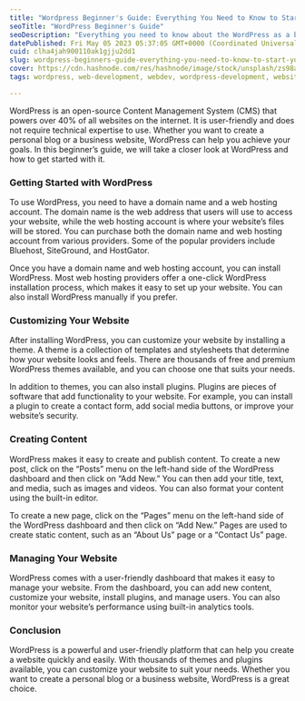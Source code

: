 ```yaml
---
title: "Wordpress Beginner's Guide: Everything You Need to Know to Start Your Website!"
seoTitle: "WordPress Beginner's Guide"
seoDescription: "Everything you need to know about the WordPress as a beginner."
datePublished: Fri May 05 2023 05:37:05 GMT+0000 (Coordinated Universal Time)
cuid: clha4jah900110ak1gjju2dd1
slug: wordpress-beginners-guide-everything-you-need-to-know-to-start-your-website
cover: https://cdn.hashnode.com/res/hashnode/image/stock/unsplash/zs98a0DtKL4/upload/cea7afb86dab16ae9ea610a2d1c76ec7.jpeg
tags: wordpress, web-development, webdev, wordpress-development, website-design

---
```


WordPress is an open-source Content Management System (CMS) that powers over 40% of all websites on the internet. It is user-friendly and does not require technical expertise to use. Whether you want to create a personal blog or a business website, WordPress can help you achieve your goals. In this beginner’s guide, we will take a closer look at WordPress and how to get started with it.

### **Getting Started with WordPress**

To use WordPress, you need to have a domain name and a web hosting account. The domain name is the web address that users will use to access your website, while the web hosting account is where your website’s files will be stored. You can purchase both the domain name and web hosting account from various providers. Some of the popular providers include Bluehost, SiteGround, and HostGator.

Once you have a domain name and web hosting account, you can install WordPress. Most web hosting providers offer a one-click WordPress installation process, which makes it easy to set up your website. You can also install WordPress manually if you prefer.

### **Customizing Your Website**

After installing WordPress, you can customize your website by installing a theme. A theme is a collection of templates and stylesheets that determine how your website looks and feels. There are thousands of free and premium WordPress themes available, and you can choose one that suits your needs.

In addition to themes, you can also install plugins. Plugins are pieces of software that add functionality to your website. For example, you can install a plugin to create a contact form, add social media buttons, or improve your website’s security.

### **Creating Content**

WordPress makes it easy to create and publish content. To create a new post, click on the “Posts” menu on the left-hand side of the WordPress dashboard and then click on “Add New.” You can then add your title, text, and media, such as images and videos. You can also format your content using the built-in editor.

To create a new page, click on the “Pages” menu on the left-hand side of the WordPress dashboard and then click on “Add New.” Pages are used to create static content, such as an “About Us” page or a “Contact Us” page.

### **Managing Your Website**

WordPress comes with a user-friendly dashboard that makes it easy to manage your website. From the dashboard, you can add new content, customize your website, install plugins, and manage users. You can also monitor your website’s performance using built-in analytics tools.

### **Conclusion**

WordPress is a powerful and user-friendly platform that can help you create a website quickly and easily. With thousands of themes and plugins available, you can customize your website to suit your needs. Whether you want to create a personal blog or a business website, WordPress is a great choice.